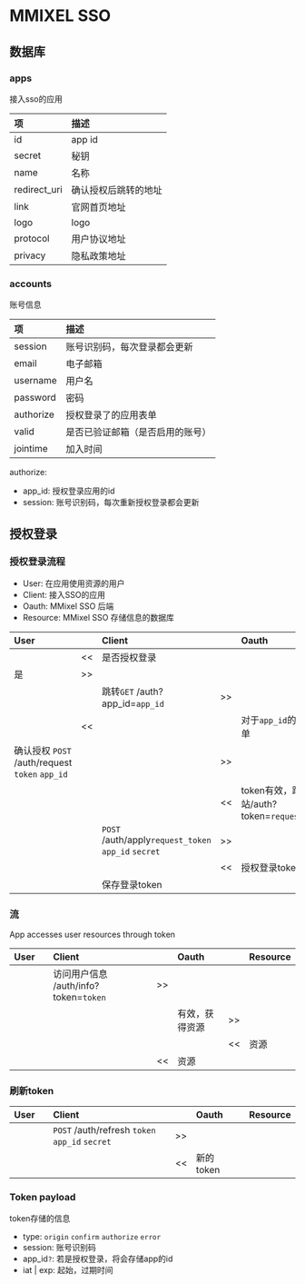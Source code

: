 # MMIXEL SSO

## 数据库

### apps

接入sso的应用

| 项           | 描述                 |
| :----------- | :------------------- |
| id           | app id               |
| secret       | 秘钥                 |
| name         | 名称                 |
| redirect_uri | 确认授权后跳转的地址 |
| link         | 官网首页地址         |
| logo         | logo                 |
| protocol     | 用户协议地址         |
| privacy      | 隐私政策地址         |

### accounts

账号信息

| 项        | 描述                             |
| :-------- | :------------------------------- |
| session   | 账号识别码，每次登录都会更新     |
| email     | 电子邮箱                         |
| username  | 用户名                           |
| password  | 密码                             |
| authorize | 授权登录了的应用表单             |
| valid     | 是否已验证邮箱（是否启用的账号） |
| jointime  | 加入时间                         |

authorize:
- app_id: 授权登录应用的id
- session: 账号识别码，每次重新授权登录都会更新

## 授权登录
### 授权登录流程

- User: 在应用使用资源的用户
- Client: 接入SSO的应用
- Oauth: MMixel SSO 后端
- Resource: MMixel SSO 存储信息的数据库

| User                                           |      | Client                                              |      | Oauth                                          |      | Resource |
| :--------------------------------------------- | :--- | :-------------------------------------------------- | :--- | :--------------------------------------------- | :--- | :------- |
|                                                | <<   | 是否授权登录                                        |      |                                                |      |          |
| 是                                             | >>   |                                                     |      |                                                |      |          |
|                                                |      | 跳转`GET` /auth?app_id=`app_id`                     | >>   |                                                |      |          |
|                                                | <<   |                                                     |      | 对于`app_id`的授权表单                         |      |          |
| 确认授权 `POST` /auth/request `token` `app_id` |      |                                                     | >>   |                                                |      |          |
|                                                |      |                                                     | <<   | token有效，跳转源站/auth?token=`request_token` |      |          |
|                                                |      | `POST` /auth/apply`request_token` `app_id` `secret` | >>   |                                                |      |          |
|                                                |      |                                                     | <<   | 授权登录token `token`                          |      |          |
|                                                |      | 保存登录token                                       |      |                                                |      |          |

### 流

App accesses user resources through token

| User |      | Client                                |      | Oauth          |      | Resource |
| :--- | :--- | :------------------------------------ | :--- | :------------- | :--- | :------- |
|      |      | 访问用户信息 /auth/info?token=`token` | >>   |                |      |          |
|      |      |                                       |      | 有效，获得资源 | >>   |          |
|      |      |                                       |      |                | <<   | 资源     |
|      |      |                                       | <<   | 资源           |      |          |

### 刷新token

| User |      | Client                                         |      | Oauth     |      | Resource |
| :--- | :--- | :--------------------------------------------- | :--- | :-------- | :--- | :------- |
|      |      | `POST` /auth/refresh `token` `app_id` `secret` | >>   |           |      |          |
|      |      |                                                | <<   | 新的token |      |          |

### Token payload

token存储的信息

- type: `origin` `confirm` `authorize` `error`
- session: 账号识别码
- app_id`?`: 若是授权登录，将会存储app的id
- iat | exp: 起始，过期时间
